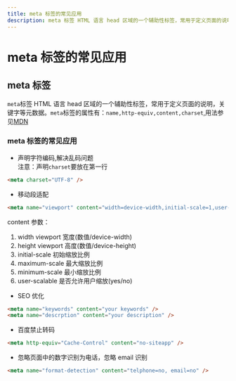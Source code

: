```yaml
---
title: meta 标签的常见应用
description: meta 标签 HTML 语言 head 区域的一个辅助性标签，常用于定义页面的说明，关键字等元数据。
---
```


# meta 标签的常见应用

## meta 标签

`meta`标签 HTML 语言 head 区域的一个辅助性标签，常用于定义页面的说明，关键字等元数据。`meta`标签的属性有：`name,http-equiv,content,charset`,用法参见[MDN](https://developer.mozilla.org/zh-CN/docs/Web/HTML/Element/meta)

### meta 标签的常见应用

- 声明字符编码,解决乱码问题 <br />
  注意：声明`charset`要放在第一行

```html
<meta charset="UTF-8" />
```

- 移动段适配

```html
<meta name="viewport" content="width=device-width,initial-scale=1,user-scalable=no,max-scale=1" />
```

content 参数：

1. width viewport 宽度(数值/device-width)
2. height viewport 高度(数值/device-height)
3. initial-scale 初始缩放比例
4. maximum-scale 最大缩放比例
5. minimum-scale 最小缩放比例
6. user-scalable 是否允许用户缩放(yes/no)

- SEO 优化

```html
<meta name="keywords" content="your keywords" />
<meta name="descrption" content="your description" />
```

- 百度禁止转码

```html
<meta http-equiv="Cache-Control" content="no-siteapp" />
```

- 忽略页面中的数字识别为电话，忽略 email 识别

```html
<meta name="format-detection" content="telphone=no, email=no" />
```
